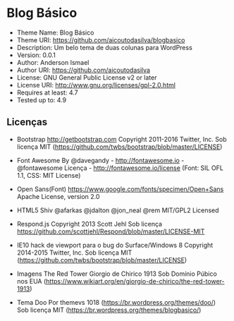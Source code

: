 # Blog Básico
- Theme Name: Blog Básico
- Theme URI: https://github.com/aicoutodasilva/blogbasico
- Description: Um belo tema de duas colunas para WordPress
- Version: 0.0.1
- Author: Anderson Ismael
- Author URI: https://github.com/aicoutodasilva
- License: GNU General Public License v2 or later
- License URI: http://www.gnu.org/licenses/gpl-2.0.html
- Requires at least: 4.7
- Tested up to: 4.9

## Licenças
- Bootstrap
  http://getbootstrap.com
  Copyright 2011-2016 Twitter, Inc.
  Sob licença MIT (https://github.com/twbs/bootstrap/blob/master/LICENSE)

- Font Awesome
  By @davegandy - http://fontawesome.io - @fontawesome
  Licença - http://fontawesome.io/license (Font: SIL OFL 1.1, CSS: MIT License)

- Open Sans(Font)
  https://www.google.com/fonts/specimen/Open+Sans Apache License, version 2.0

- HTML5 Shiv
  @afarkas @jdalton @jon_neal @rem
  MIT/GPL2 Licensed

- Respond.js
  Copyright 2013 Scott Jehl
  Sob licença https://github.com/scottjehl/Respond/blob/master/LICENSE-MIT

- IE10 hack de viewport para o bug do Surface/Windows 8
  Copyright 2014-2015 Twitter, Inc.
  Sob licença MIT (https://github.com/twbs/bootstrap/blob/master/LICENSE)

- Imagens
  The Red Tower
  Giorgio de Chirico 1913
  Sob Domínio Púbico nos EUA (https://www.wikiart.org/en/giorgio-de-chirico/the-red-tower-1913)

- Tema Doo
  Por themevs 1018 (https://br.wordpress.org/themes/doo/)
  Sob licença MIT (https://br.wordpress.org/themes/blogbasico/)
